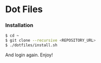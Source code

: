 Dot Files
=========

### Installation

~~~sh
$ cd ~
$ git clone --recursive <REPOSITORY_URL>
$ ./dotfiles/install.sh
~~~

And login again. Enjoy!

